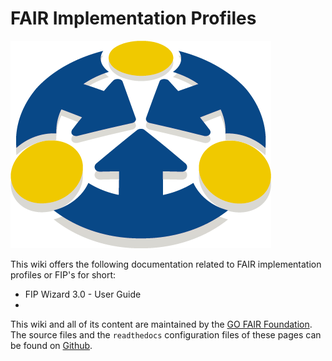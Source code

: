 # FAIR Implementation Profiles

![Offical FIP Icon](assets/img/Offical_FIP_Icon.png)

This wiki offers the following documentation related to FAIR implementation profiles or FIP's for short:

- FIP Wizard 3.0 - User Guide
-  

This wiki and all of its content are maintained by the [GO FAIR Foundation](https://www.gofair.foundation/). The source files and the `readthedocs` configuration files of these pages can be found on [Github](https://github.com/gofair-foundation/fip).
